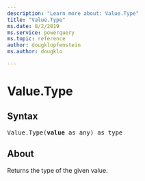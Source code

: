 ```yaml
---
description: "Learn more about: Value.Type"
title: "Value.Type"
ms.date: 8/2/2019
ms.service: powerquery
ms.topic: reference
author: dougklopfenstein
ms.author: dougklo

---
```

# Value.Type

  
## Syntax
<pre>
Value.Type(<b>value</b> as any) as type
</pre>

## About
Returns the type of the given value.
